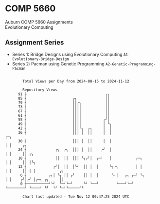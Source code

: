 # COMP 5660
Auburn COMP 5660 Assignments  
Evolutionary Computing

## Assignment Series
- Series 1: Bridge Designs using Evolutionary Computing `A1-Evolutionary-Bridge-Design`
- Series 2: Pacman using Genetic Programming `A2-Genetic-Programming-Pacman`

```

        Total Views per Day from 2024-08-15 to 2024-11-12

        Repository Views
      91 ┼                                    ╭╮
      85 ┤                     ╭╮             ││
      79 ┤                     ││╭╮           ││
      73 ┤                     ││││           ││
      67 ┤                     ││││           ││
      61 ┤                     ││││           ││
      55 ┤                     ││││          ╭╯│
      49 ┤                     ││││          │ ╰╮
      42 ┤                     │││╰╮  ╭╮     │  │
      36 ┤                     │││ │  ││     │  │                       ╭─╮
      30 ┤                     │││ │  ││     │  │                       │ │     ╭╮
      24 ┤             ╭╮  ╭╮  │││ │  ││    ╭╯  │                       │ │     ││ ╭╮
      18 ┤             ││  ││  │││ ╰╮╭╯│  ╭─╯   │           ╭─╮         │ │     ││ │╰╮
      12 ┤            ╭╯│  ││  │╰╯  ││ │  │     ╰╮╭╮        │ │         │ │     ││ │ │           ╭╮
       6 ┤          ╭╮│ ╰╮ ││ ╭╯    ││ │  │      ╰╯│   ╭╮ ╭─╯ ╰╮        │ │    ╭╯│╭╯ │╭─╮ ╭╮     ││
       0 ┼──────────╯╰╯  ╰─╯╰─╯     ╰╯ ╰──╯        ╰───╯╰─╯    ╰────────╯ ╰────╯ ╰╯  ╰╯ ╰─╯╰─────╯╰

        Chart last updated - Tue Nov 12 00:47:25 2024 UTC
        
```
